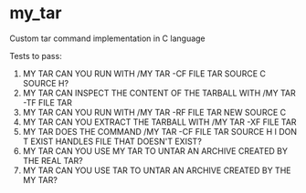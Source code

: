 # my_tar
Custom tar command implementation in C language

Tests to pass:
1. MY TAR CAN YOU RUN WITH /MY TAR -CF FILE TAR SOURCE C SOURCE H?
2. MY TAR CAN INSPECT THE CONTENT OF THE TARBALL WITH /MY TAR -TF FILE TAR
3. MY TAR CAN YOU RUN WITH /MY TAR -RF FILE TAR NEW SOURCE C
4. MY TAR CAN YOU EXTRACT THE TARBALL WITH /MY TAR -XF FILE TAR
5. MY TAR DOES THE COMMAND /MY TAR -CF FILE TAR SOURCE H I DON T EXIST HANDLES FILE THAT DOESN'T EXIST?
6. MY TAR CAN YOU USE MY TAR TO UNTAR AN ARCHIVE CREATED BY THE REAL TAR?
7. MY TAR CAN YOU USE TAR TO UNTAR AN ARCHIVE CREATED BY THE MY TAR?
